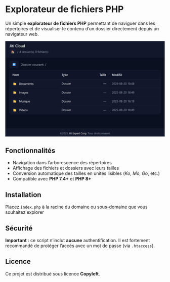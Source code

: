 # Explorateur de fichiers PHP

Un simple **explorateur de fichiers PHP** permettant de naviguer dans les répertoires et de visualiser le contenu d’un dossier directement depuis un navigateur web.

![Explorateur de fichiers PHP](https://raw.githubusercontent.com/JitiGaming/explorateur-de-fichier-php/refs/heads/main/explorateur-de-fichier-php.jpg)

## Fonctionnalités

- Navigation dans l’arborescence des répertoires  
- Affichage des fichiers et dossiers avec leurs tailles  
- Conversion automatique des tailles en unités lisibles (_Ko_, _Mo_, _Go_, etc.)  
- Compatible avec **PHP 7.4+** et **PHP 8+**

## Installation

Placez `index.php` à la racine du domaine ou sous-domaine que vous souhaitez explorer

## Sécurité

**Important** : ce script n’inclut **aucune** authentification.
Il est fortement recommandé de protéger l’accès avec un mot de passe (via `.htaccess`).

## Licence

Ce projet est distribué sous licence **Copyleft**.
